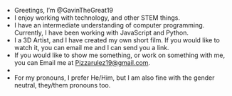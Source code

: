 - Greetings, I’m @GavinTheGreat19
- I enjoy working with technology, and other STEM things.
- I have an intermediate understanding of computer programming. Currently, I have been working with JavaScript and Python.
- I a 3D Artist, and I have created my own short film. If you would like to watch it, you can email me and I can send you a link.
- If you would like to show me something, or work on something with me, you can Email me at Pizzarulez19@gmail.com.
- 
- For my pronouns, I prefer He/Him, but I am also fine with the gender neutral, they/them pronouns too.
<!---
GavinTheGreat19/GavinTheGreat19 is a ✨ special ✨ repository because its `README.md` (this file) appears on your GitHub profile.
You can click the Preview link to take a look at your changes.
--->
